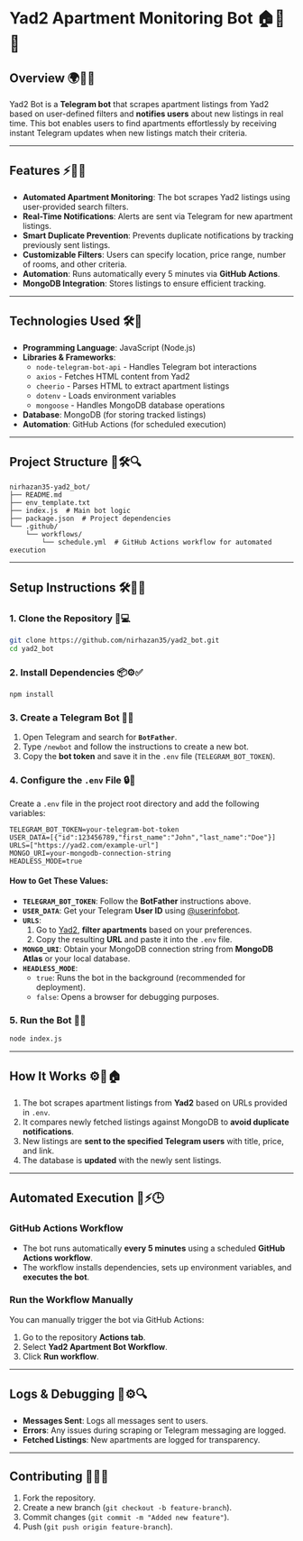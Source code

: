 # Yad2 Apartment Monitoring Bot 🏠📢🤖

## Overview 🌍💬🔎

Yad2 Bot is a **Telegram bot** that scrapes apartment listings from Yad2 based on user-defined filters and **notifies users** about new listings in real time. This bot enables users to find apartments effortlessly by receiving instant Telegram updates when new listings match their criteria.

---

## Features ⚡🏡📲

- **Automated Apartment Monitoring**: The bot scrapes Yad2 listings using user-provided search filters.
- **Real-Time Notifications**: Alerts are sent via Telegram for new apartment listings.
- **Smart Duplicate Prevention**: Prevents duplicate notifications by tracking previously sent listings.
- **Customizable Filters**: Users can specify location, price range, number of rooms, and other criteria.
- **Automation**: Runs automatically every 5 minutes via **GitHub Actions**.
- **MongoDB Integration**: Stores listings to ensure efficient tracking.

---

## Technologies Used 🛠️📌

- **Programming Language**: JavaScript (Node.js)
- **Libraries & Frameworks**:
  - `node-telegram-bot-api` - Handles Telegram bot interactions
  - `axios` - Fetches HTML content from Yad2
  - `cheerio` - Parses HTML to extract apartment listings
  - `dotenv` - Loads environment variables
  - `mongoose` - Handles MongoDB database operations
- **Database**: MongoDB (for storing tracked listings)
- **Automation**: GitHub Actions (for scheduled execution)

---

## Project Structure 📂🛠️🔍

```
nirhazan35-yad2_bot/
├── README.md
├── env_template.txt
├── index.js  # Main bot logic
├── package.json  # Project dependencies
└── .github/
    └── workflows/
        └── schedule.yml  # GitHub Actions workflow for automated execution
```

---

## Setup Instructions 🛠️📌💡

### 1. Clone the Repository 🔽💻

```sh
git clone https://github.com/nirhazan35/yad2_bot.git
cd yad2_bot
```

### 2. Install Dependencies 📦⚙️✅

```sh
npm install
```

### 3. Create a Telegram Bot 🤖🔑

1. Open Telegram and search for **`BotFather`**.
2. Type `/newbot` and follow the instructions to create a new bot.
3. Copy the **bot token** and save it in the `.env` file (`TELEGRAM_BOT_TOKEN`).

### 4. Configure the `.env` File 🔒📝

Create a `.env` file in the project root directory and add the following variables:

```env
TELEGRAM_BOT_TOKEN=your-telegram-bot-token
USER_DATA=[{"id":123456789,"first_name":"John","last_name":"Doe"}]
URLS=["https://yad2.com/example-url"]
MONGO_URI=your-mongodb-connection-string
HEADLESS_MODE=true
```

#### **How to Get These Values:**

- **`TELEGRAM_BOT_TOKEN`**: Follow the **BotFather** instructions above.
- **`USER_DATA`**: Get your Telegram **User ID** using [@userinfobot](https://t.me/userinfobot).
- **`URLS`**:
  1. Go to [Yad2](https://www.yad2.co.il/), **filter apartments** based on your preferences.
  2. Copy the resulting **URL** and paste it into the `.env` file.
- **`MONGO_URI`**: Obtain your MongoDB connection string from **MongoDB Atlas** or your local database.
- **`HEADLESS_MODE`**:
  - `true`: Runs the bot in the background (recommended for deployment).
  - `false`: Opens a browser for debugging purposes.

### 5. Run the Bot 🚀📢

```sh
node index.js
```

---

## How It Works ⚙️📡🏠

1. The bot scrapes apartment listings from **Yad2** based on URLs provided in `.env`.
2. It compares newly fetched listings against MongoDB to **avoid duplicate notifications**.
3. New listings are **sent to the specified Telegram users** with title, price, and link.
4. The database is **updated** with the newly sent listings.

---

## Automated Execution 🤖⚡🕒

### **GitHub Actions Workflow**

- The bot runs automatically **every 5 minutes** using a scheduled **GitHub Actions workflow**.
- The workflow installs dependencies, sets up environment variables, and **executes the bot**.

### **Run the Workflow Manually**

You can manually trigger the bot via GitHub Actions:

1. Go to the repository **Actions tab**.
2. Select **Yad2 Apartment Bot Workflow**.
3. Click **Run workflow**.

---

## Logs & Debugging 📝⚙️🔍

- **Messages Sent**: Logs all messages sent to users.
- **Errors**: Any issues during scraping or Telegram messaging are logged.
- **Fetched Listings**: New apartments are logged for transparency.

---

## Contributing 🤝💡🚀

1. Fork the repository.
2. Create a new branch (`git checkout -b feature-branch`).
3. Commit changes (`git commit -m "Added new feature"`).
4. Push (`git push origin feature-branch`).

